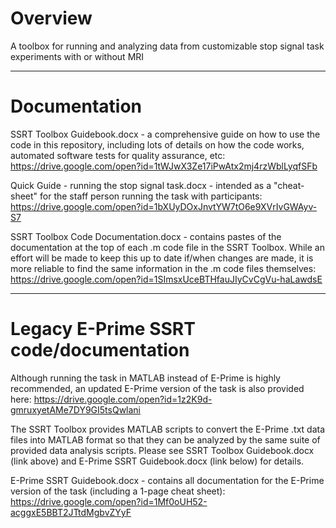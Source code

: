 # Overview

A toolbox for running and analyzing data from customizable stop signal task experiments with or without MRI

--------------------------------------

# Documentation

SSRT Toolbox Guidebook.docx - a comprehensive guide on how to use the code in this repository, including lots of details on how the code works, automated software tests for quality assurance, etc: 
https://drive.google.com/open?id=1tWJwX3Ze17iPwAtx2mj4rzWblLyqfSFb

Quick Guide - running the stop signal task.docx - intended as a "cheat-sheet" for the staff person running the task with participants:
https://drive.google.com/open?id=1bXUyDOxJnvtYW7tO6e9XVrIvGWAyv-S7

SSRT Toolbox Code Documentation.docx - contains pastes of the documentation at the top of each .m code file in the SSRT Toolbox. While an effort will be made to keep this up to date if/when changes are made, it is more reliable to find the same information in the .m code files themselves:
https://drive.google.com/open?id=1SImsxUceBTHfauJIyCvCgVu-haLawdsE

--------------------------------------

# Legacy E-Prime SSRT code/documentation

Although running the task in MATLAB instead of E-Prime is highly recommended, an updated E-Prime version of the task is also provided here:
https://drive.google.com/open?id=1z2K9d-gmruxyetAMe7DY9GI5tsQwlani

The SSRT Toolbox provides MATLAB scripts to convert the E-Prime .txt data files into MATLAB format so that they can be analyzed by the same suite of provided data analysis scripts. Please see SSRT Toolbox Guidebook.docx (link above) and E-Prime SSRT Guidebook.docx (link below) for details. 

E-Prime SSRT Guidebook.docx - contains all documentation for the E-Prime version of the task (including a 1-page cheat sheet):
https://drive.google.com/open?id=1Mf0oUH52-acggxE5BBT2JTtdMgbvZYyF
